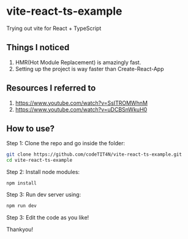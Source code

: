 # vite-react-ts-example
Trying out vite for React + TypeScript

## Things I noticed
1. HMR(Hot Module Replacement) is amazingly fast.
2. Setting up the project is way faster than Create-React-App

## Resources I referred to
1. https://www.youtube.com/watch?v=SsITROMWhnM
2. https://www.youtube.com/watch?v=uDCBSnWkuH0

## How to use?
Step 1: Clone the repo and go inside the folder:
```bash
git clone https://github.com/codeTIT4N/vite-react-ts-example.git
cd vite-react-ts-example
```
Step 2: Install node modules:
```
npm install
```
Step 3: Run dev server using:
```bash
npm run dev
```
Step 3: Edit the code as you like!


Thankyou!